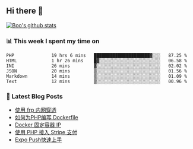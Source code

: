 ## Hi there 👋

[![Boo's github stats](https://github-readme-stats.vercel.app/api?username=0xAiKang)](https://github.com/anuraghazra/github-readme-stats)

<!-- [![Most Used Langs](https://github-readme-stats.vercel.app/api/top-langs/?username=0xAiKang)](https://github.com/anuraghazra/github-readme-stats) -->

### 📊 This week I spent my time on
<!--START_SECTION:waka-->

```text
PHP              19 hrs 6 mins   █████████████████████▓░░░   87.25 %
HTML             1 hr 26 mins    █▓░░░░░░░░░░░░░░░░░░░░░░░   06.58 %
INI              26 mins         ▓░░░░░░░░░░░░░░░░░░░░░░░░   02.02 %
JSON             20 mins         ▒░░░░░░░░░░░░░░░░░░░░░░░░   01.56 %
Markdown         14 mins         ▒░░░░░░░░░░░░░░░░░░░░░░░░   01.09 %
Text             12 mins         ▒░░░░░░░░░░░░░░░░░░░░░░░░   00.96 %
```

<!--END_SECTION:waka-->

### 📕 Latest Blog Posts
<!-- BLOG-POST-LIST:START -->
- [使用 frp 内网穿透](https://www.0x2beace.com/use-the-frp-intranet-to-penetrate/)
- [如何为PHP编写 Dockerfile](https://www.0x2beace.com/how-to-write-dockerfile-for-php/)
- [Docker 固定容器 IP](https://www.0x2beace.com/docker-fixed-container-ip/)
- [使用 PHP 接入 Stripe 支付](https://www.0x2beace.com/Using-PHP-to-access-Stripe-payment/)
- [Expo Push快速上手](https://www.0x2beace.com/Expo-Push-to-get-started-quickly/)
<!-- BLOG-POST-LIST:END -->

